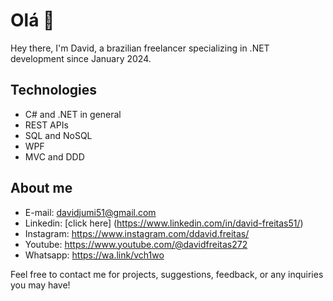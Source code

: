# Olá 👋

Hey there, I'm David, a brazilian freelancer specializing in .NET development since January 2024.

## Technologies
- C# and .NET in general
- REST APIs
- SQL and NoSQL
- WPF
- MVC and DDD

## About me
- E-mail: davidjumi51@gmail.com
- Linkedin: [click here] (https://www.linkedin.com/in/david-freitas51/)
- Instagram: https://www.instagram.com/ddavid.freitas/
- Youtube: https://www.youtube.com/@davidfreitas272
- Whatsapp: https://wa.link/vch1wo

Feel free to contact me for projects, suggestions, feedback, or any inquiries you may have!
